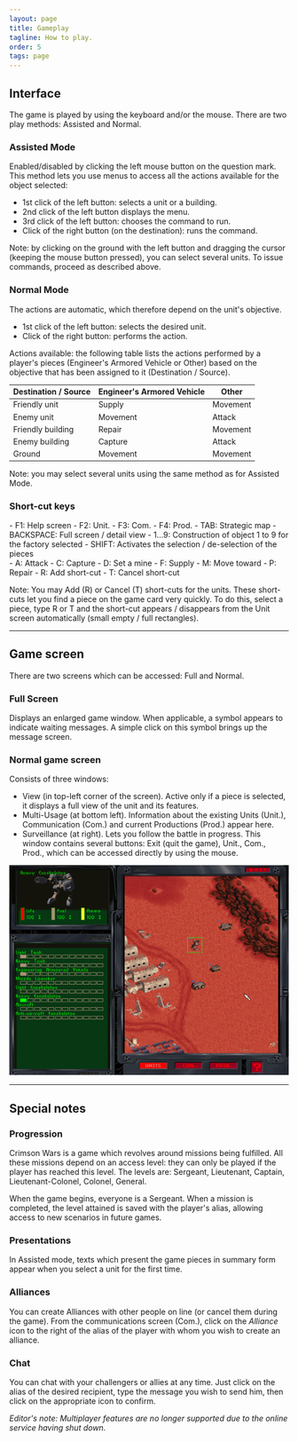 ```yaml
---
layout: page
title: Gameplay
tagline: How to play.
order: 5
tags: page
---
```


## Interface

The game is played by using the keyboard and/or the mouse. There are two play methods: Assisted and Normal.

### Assisted Mode

Enabled/disabled by clicking the left mouse button on the question mark. This method lets you use menus to access all the actions available for the object selected:

- 1st click of the left button: selects a unit or a building.
- 2nd click of the left button displays the menu.
- 3rd click of the left button: chooses the command to run.
- Click of the right button (on the destination): runs the command.

Note: by clicking on the ground with the left button and dragging the cursor (keeping the mouse button pressed), you can select several units. To issue commands, proceed as described above.

### Normal Mode

The actions are automatic, which therefore depend on the unit's objective.

- 1st click of the left button: selects the desired unit.
- Click of the right button: performs the action.

Actions available: the following table lists the actions performed by a player's pieces (Engineer's Armored Vehicle or Other) based on the objective that has been assigned to it (Destination / Source).

<table class="table table-sm text-light">
  <thead class="thead-default">
    <tr>
      <th>Destination / Source</th>
      <th>Engineer's Armored Vehicle</th>
      <th>Other</th>
    </tr>
  </thead>
  <tbody>
    <tr>
      <td>Friendly unit</td>
      <td>Supply</td>
      <td>Movement</td>
    </tr>
    <tr>
      <td>Enemy unit</td>
      <td>Movement</td>
      <td>Attack</td>
    </tr>
    <tr>
      <td>Friendly building</td>
      <td>Repair</td>
      <td>Movement</td>
    </tr>
    <tr>
      <td>Enemy building</td>
      <td>Capture</td>
      <td>Attack</td>
    </tr>
    <tr>
      <td>Ground</td>
      <td>Movement</td>
      <td>Movement</td>
    </tr>
  </tbody>
</table>

Note: you may select several units using the same method as for Assisted Mode.

### Short-cut keys

<div class="row">
  <div class="col-12 col-md-6" markdown="1">
 - F1: Help screen
 - F2: Unit.
 - F3: Com.
 - F4: Prod.
 - TAB: Strategic map
 - BACKSPACE: Full screen / detail view
 - 1...9: Construction of object 1 to 9 for the factory selected
 - SHIFT: Activates the selection / de-selection of the pieces
  </div>
  <div class="col-12 col-md-6" markdown="1">
 - A: Attack
 - C: Capture
 - D: Set a mine
 - F: Supply
 - M: Move toward
 - P: Repair
 - R: Add short-cut
 - T: Cancel short-cut
  </div>
</div>

Note: You may Add (R) or Cancel (T) short-cuts for the units. These short-cuts let you find a piece on the game card very quickly. To do this, select a piece, type R or T and the short-cut appears / disappears from the Unit screen automatically (small empty / full rectangles).

---

## Game screen

There are two screens which can be accessed: Full and Normal.

### Full Screen

Displays an enlarged game window. When applicable, a symbol appears to indicate waiting messages. A simple click on this symbol brings up the message screen.

### Normal game screen

Consists of three windows:

- View (in top-left corner of the screen). Active only if a piece is selected, it displays a full view of the unit and its features.
- Multi-Usage (at bottom left). Information about the existing Units (Unit.), Communication (Com.) and current Productions (Prod.) appear here.
- Surveillance (at right). Lets you follow the battle in progress. This window contains several buttons: Exit (quit the game), Unit., Com., Prod., which can be accessed directly by using the mouse.

<img class="img-fluid rounded d-block mx-auto" src="/assets/images/game.png" alt="Normal game screen">

---

## Special notes

### Progression

Crimson Wars is a game which revolves around missions being fulfilled. All these missions depend on an access level: they can only be played if the player has reached this level. The levels are: Sergeant, Lieutenant, Captain, Lieutenant-Colonel, Colonel, General.

When the game begins, everyone is a Sergeant. When a mission is completed, the level attained is saved with the player's alias, allowing access to new scenarios in future games.

### Presentations

In Assisted mode, texts which present the game pieces in summary form appear when you select a unit for the first time.

### Alliances

You can create Alliances with other people on line (or cancel them during the game). From the communications screen (Com.), click on the _Alliance_ icon to the right of the alias of the player with whom you wish to create an alliance.

### Chat

You can chat with your challengers or allies at any time. Just click on the alias of the desired recipient, type the message you wish to send him, then click on the appropriate icon to confirm.

_Editor's note: Multiplayer features are no longer supported due to the online service having shut down._
